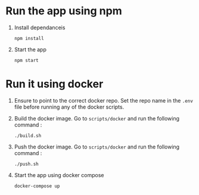 # Run the app using npm
1. Install dependanceis
    ```
    npm install
    ```
2. Start the app
    ```
    npm start
    ```

# Run it using docker

1. Ensure to point to the correct docker repo. Set the repo name in the `.env` file before running any of the docker scripts.

2. Build the docker image. Go to `scripts/docker` and run the following command :
    ```
    ./build.sh
    ```
3. Push the docker image. Go to `scripts/docker` and run the following command :
    ```
    ./push.sh
    ```
4. Start the app using docker compose
    ```
    docker-compose up
    ```
